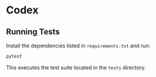# Codex

## Running Tests

Install the dependencies listed in `requirements.txt` and run:

```bash
pytest
```

This executes the test suite located in the `tests` directory.
